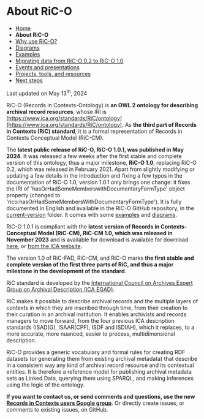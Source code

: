 # About RiC-O



* [Home](index.html)
* **About RiC-O**
* [Why use RiC-O?](why-use-RiC-O.html)
* [Diagrams](diagrams.html)
* [Examples](examples.html)
* [Migrating data from RiC-O 0.2 to RiC-O 1.0](migrating-data-from-RIC-O-v0.2-to-v1.0.html)
* [Events and presentations](events.html)
* [Projects, tools, and resources](projects-tools-resources.html)
* [Next steps](next-steps.html)



Last updated on May 13<sup>th</sup>, 2024


RiC-O (Records in Contexts-Ontology) is **an OWL 2 ontology for describing archival record resources**, whose IRI is [https://www.ica.org/standards/RiC/ontology](https://www.ica.org/standards/RiC/ontology). As **the third part of Records in Contexts (RiC) standard**, it is a formal representation of Records in Contexts Conceptual Model (RiC-CM).

The **latest public release of RiC-O, RiC-O 1.0.1, was published in May 2024**. It was released a few weeks after the first stable and complete version of this ontology, thus a major milestone, **RiC-O 1.0**, replacing RiC-O 0.2, which was released in February 2021. Apart from slightly modifying or updating a few details in the introduction and fixing a few typos in the documentation of RiC-O 1.0, version 1.0.1 only brings one change: it fixes the IRI of 'hasOrHadSomeMemberswithDocumentaryFormType' object property (changed to 'rico:hasOrHadSomeMembersWithDocumentaryFormType'). It is fully documented in English and available in the RiC-O GitHub repository, in the [current-version](https://github.com/ICA-EGAD/RiC-O/tree/master/ontology/current-version) folder. It comes with some [examples](examples.html) and [diagrams](diagrams.html). 

RiC-O 1.0.1 is compliant with the **latest version of Records in Contexts-Conceptual Model (RiC-CM), RiC-CM 1.0, which was released in November 2023** and is available for download is available for download  [here](https://github.com/ICA-EGAD/RiC-CM/releases/tag/v1.0.1), or [from the ICA website](https://www.ica.org/app/uploads/2023/12/RiC-CM-1.0.pdf).

The version 1.0 of RiC-FAD, RiC-CM, and RiC-O marks **the first stable and complete version of the first three parts of RiC, and thus a major milestone in the development of the standard**. 

RiC standard is developed by the [International Council on Archives Expert Group on Archival Description (ICA EGAD)](https://www.ica.org/ica-network/expert-groups/egad/).

RiC makes it possible to describe archival records and the multiple layers of contexts in which they are inscribed through time, from their creation to their curation in an archival institution. 
It enables archivists and records managers to move forward, from the four previous ICA description standards (ISAD(G), ISAAR(CPF), ISDF and ISDIAH), which it replaces, to a more accurate, more nuanced, easier to process, multidimensional description.

RiC-O provides a generic vocabulary and formal rules for creating RDF datasets (or generating them from existing archival metadata) that describe in a consistent way any kind of archival record resource and its contextual entities. It is therefore a reference model for publishing archival metadata sets as Linked Data, querying them using SPARQL, and making inferences using the logic of the ontology.



**If you want to contact us, or send comments and questions, use the new [Records in Contexts users Google group](https://groups.google.com/g/Records_in_Contexts_users)**. Or directly create issues, or comments to existing issues, on GitHub.

